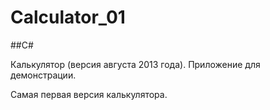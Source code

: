 # Calculator_01

##C#

Калькулятор (версия августа 2013 года). Приложение для демонстрации.


Самая первая версия калькулятора.
